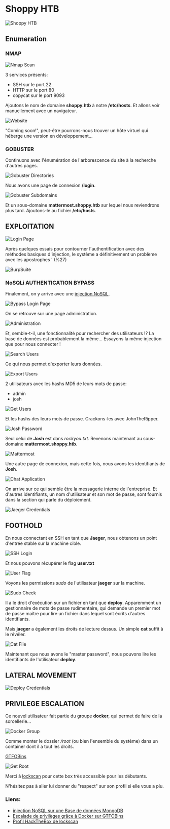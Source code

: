 # Shoppy HTB

![Shoppy HTB](img/Shoppy.png)

## Enumeration

### NMAP

![Nmap Scan](img/01-Nmap.png)

3 services présents:
- SSH sur le port 22
- HTTP sur le port 80
- copycat sur le port 9093

Ajoutons le nom de domaine **shoppy.htb** à notre **/etc/hosts**.
Et allons voir manuellement avec un navigateur.

![Website](img/03-Website.png)

"Coming soon!", peut-être pourrons-nous trouver un hôte virtuel qui héberge une version en développement...

### GOBUSTER

Continuons avec l'énumération de l'arborescence du site à la recherche d'autres pages.

![Gobuster Directories](img/02-Gobuster-dir.png)

Nous avons une page de connexion **/login**.

![Gobuster Subdomains](img/12-Subdomains.png)

Et un sous-domaine **mattermost.shoppy.htb** sur lequel nous reviendrons plus tard. Ajoutons-le au fichier **/etc/hosts**.

## EXPLOITATION

![Login Page](img/04-Login-page.png)

Après quelques essais pour contourner l'authentification avec des méthodes basiques d'injection, le système a définitivement un problème avec les apostrophes ' (%27)

![BurpSuite](img/05-BurpSuite.JPG)

### NoSQLi AUTHENTICATION BYPASS

Finalement, on y arrive avec une [injection NoSQL](https://book.hacktricks.xyz/pentesting-web/nosql-injection#sql-mongo).

![Bypass Login Page](img/06-Bypass-login.png)

On se retrouve sur une page administration.


![Administration](img/07-Administration.png)

Et, semble-t-il, une fonctionnalité pour rechercher des utilisateurs !?
La base de données est probablement la même... Essayons la même injection que pour nous connecter !
 
![Search Users](img/08-Search-Users.png)

Ce qui nous permet d'exporter leurs données.

![Export Users](img/09-Export-Users.png)

2 utilisateurs avec les hashs MD5 de leurs mots de passe:
- admin 
- josh

![Get Users](img/10-Users.JPG)

Et les hashs des leurs mots de passe.
Crackons-les avec JohnTheRipper.

![Josh Password](img/11-Josh.JPG)

Seul celui de **Josh** est dans *rockyou.txt*.
Revenons maintenant au sous-domaine **mattermost.shoppy.htb**.

![Mattermost](img/13-Mattermost.JPG)

Une autre page de connexion, mais cette fois, nous avons les identifiants de **Josh**.

![Chat Application](img/14-Chat-App.JPG)

On arrive sur ce qui semble être la messagerie interne de l'entreprise.
Et d'autres identifiants, un nom d'utilisateur et son mot de passe, sont fournis dans la section qui parle du déploiement.

![Jaeger Credentials](img/15-Jaeger.JPG)

## FOOTHOLD

En nous connectant en SSH en tant que **Jaeger**, nous obtenons un point d'entrée stable sur la machine cible.

![SSH Login](img/16-SSH-Foothold.JPG)

Et nous pouvons récupérer le flag **user.txt**

![User Flag](img/17-User-Flag.JPG)

Voyons les permissions *sudo* de l'utilisateur **jaeger** sur la machine.

![Sudo Check](img/18-Sudo-Check.JPG)

Il a le droit d'exécution sur un fichier en tant que **deploy**. Apparemment un gestionnaire de mots de passe rudimentaire, qui demande un premier mot de passe maître pour lire un fichier dans lequel sont écrits d'autres identifiants.

Mais **jaeger** a également les droits de lecture dessus. Un simple **cat** suffit à le révéler.

![Cat File](img/19-Cat-File.JPG) 

Maintenant que nous avons le "master password", nous pouvons lire les identifiants de l'utilisateur **deploy**.

## LATERAL MOVEMENT

![Deploy Credentials](img/20-Deploy-Creds.JPG)

## PRIVILEGE ESCALATION

Ce nouvel utilisateur fait partie du groupe **docker**, qui permet de faire de la sorcellerie...

![Docker Group](img/21-Docker-Group.JPG)

Comme monter le dossier */root* (ou bien l'ensemble du système) dans un container dont il a tout les droits.

[GTFOBins](https://gtfobins.github.io/gtfobins/docker/#shell)

![Get Root](img/22-Get-Root.JPG)

Merci à [lockscan](https://app.hackthebox.com/users/217870) pour cette box très accessible pour les débutants.

N'hésitez pas à aller lui donner du "respect" sur son profil si elle vous a plu.

### Liens:
- [injection NoSQL sur une Base de données MongoDB](https://book.hacktricks.xyz/pentesting-web/nosql-injection#sql-mongo)
- [Escalade de privilèges grâce à Docker sur GTFOBins](https://gtfobins.github.io/gtfobins/docker/#shell)
- [Profil HackTheBox de lockscan](https://app.hackthebox.com/users/217870)


